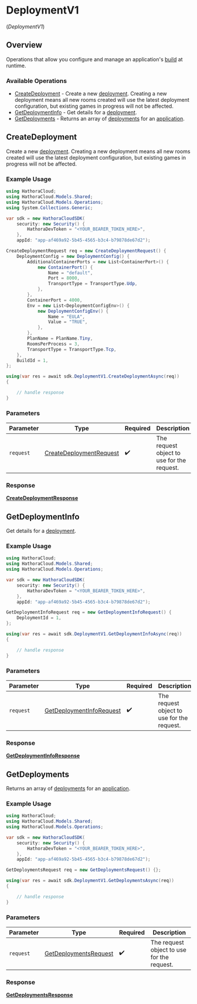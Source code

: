 # DeploymentV1
(*DeploymentV1*)

## Overview

Operations that allow you configure and manage an application's [build](https://hathora.dev/docs/concepts/hathora-entities#build) at runtime.

### Available Operations

* [CreateDeployment](#createdeployment) - Create a new [deployment](https://hathora.dev/docs/concepts/hathora-entities#deployment). Creating a new deployment means all new rooms created will use the latest deployment configuration, but existing games in progress will not be affected.
* [GetDeploymentInfo](#getdeploymentinfo) - Get details for a [deployment](https://hathora.dev/docs/concepts/hathora-entities#deployment).
* [GetDeployments](#getdeployments) - Returns an array of [deployments](https://hathora.dev/docs/concepts/hathora-entities#deployment) for an [application](https://hathora.dev/docs/concepts/hathora-entities#application).

## CreateDeployment

Create a new [deployment](https://hathora.dev/docs/concepts/hathora-entities#deployment). Creating a new deployment means all new rooms created will use the latest deployment configuration, but existing games in progress will not be affected.

### Example Usage

```csharp
using HathoraCloud;
using HathoraCloud.Models.Shared;
using HathoraCloud.Models.Operations;
using System.Collections.Generic;

var sdk = new HathoraCloudSDK(
    security: new Security() {
        HathoraDevToken = "<YOUR_BEARER_TOKEN_HERE>",
    },
    appId: "app-af469a92-5b45-4565-b3c4-b79878de67d2");

CreateDeploymentRequest req = new CreateDeploymentRequest() {
    DeploymentConfig = new DeploymentConfig() {
        AdditionalContainerPorts = new List<ContainerPort>() {
            new ContainerPort() {
                Name = "default",
                Port = 8000,
                TransportType = TransportType.Udp,
            },
        },
        ContainerPort = 4000,
        Env = new List<DeploymentConfigEnv>() {
            new DeploymentConfigEnv() {
                Name = "EULA",
                Value = "TRUE",
            },
        },
        PlanName = PlanName.Tiny,
        RoomsPerProcess = 3,
        TransportType = TransportType.Tcp,
    },
    BuildId = 1,
};

using(var res = await sdk.DeploymentV1.CreateDeploymentAsync(req))
{

    // handle response
}
```

### Parameters

| Parameter                                                                     | Type                                                                          | Required                                                                      | Description                                                                   |
| ----------------------------------------------------------------------------- | ----------------------------------------------------------------------------- | ----------------------------------------------------------------------------- | ----------------------------------------------------------------------------- |
| `request`                                                                     | [CreateDeploymentRequest](../../Models/Operations/CreateDeploymentRequest.md) | :heavy_check_mark:                                                            | The request object to use for the request.                                    |


### Response

**[CreateDeploymentResponse](../../models/operations/CreateDeploymentResponse.md)**


## GetDeploymentInfo

Get details for a [deployment](https://hathora.dev/docs/concepts/hathora-entities#deployment).

### Example Usage

```csharp
using HathoraCloud;
using HathoraCloud.Models.Shared;
using HathoraCloud.Models.Operations;

var sdk = new HathoraCloudSDK(
    security: new Security() {
        HathoraDevToken = "<YOUR_BEARER_TOKEN_HERE>",
    },
    appId: "app-af469a92-5b45-4565-b3c4-b79878de67d2");

GetDeploymentInfoRequest req = new GetDeploymentInfoRequest() {
    DeploymentId = 1,
};

using(var res = await sdk.DeploymentV1.GetDeploymentInfoAsync(req))
{

    // handle response
}
```

### Parameters

| Parameter                                                                       | Type                                                                            | Required                                                                        | Description                                                                     |
| ------------------------------------------------------------------------------- | ------------------------------------------------------------------------------- | ------------------------------------------------------------------------------- | ------------------------------------------------------------------------------- |
| `request`                                                                       | [GetDeploymentInfoRequest](../../Models/Operations/GetDeploymentInfoRequest.md) | :heavy_check_mark:                                                              | The request object to use for the request.                                      |


### Response

**[GetDeploymentInfoResponse](../../models/operations/GetDeploymentInfoResponse.md)**


## GetDeployments

Returns an array of [deployments](https://hathora.dev/docs/concepts/hathora-entities#deployment) for an [application](https://hathora.dev/docs/concepts/hathora-entities#application).

### Example Usage

```csharp
using HathoraCloud;
using HathoraCloud.Models.Shared;
using HathoraCloud.Models.Operations;

var sdk = new HathoraCloudSDK(
    security: new Security() {
        HathoraDevToken = "<YOUR_BEARER_TOKEN_HERE>",
    },
    appId: "app-af469a92-5b45-4565-b3c4-b79878de67d2");

GetDeploymentsRequest req = new GetDeploymentsRequest() {};

using(var res = await sdk.DeploymentV1.GetDeploymentsAsync(req))
{

    // handle response
}
```

### Parameters

| Parameter                                                                 | Type                                                                      | Required                                                                  | Description                                                               |
| ------------------------------------------------------------------------- | ------------------------------------------------------------------------- | ------------------------------------------------------------------------- | ------------------------------------------------------------------------- |
| `request`                                                                 | [GetDeploymentsRequest](../../Models/Operations/GetDeploymentsRequest.md) | :heavy_check_mark:                                                        | The request object to use for the request.                                |


### Response

**[GetDeploymentsResponse](../../models/operations/GetDeploymentsResponse.md)**

